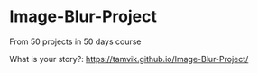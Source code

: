 # Image-Blur-Project
From 50 projects in 50 days course



What is your story?:  https://tamvik.github.io/Image-Blur-Project/
